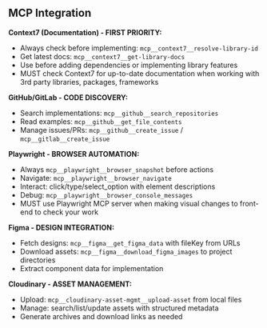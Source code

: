 ## MCP Integration

**Context7 (Documentation) - FIRST PRIORITY:**

- Always check before implementing: `mcp__context7__resolve-library-id`
- Get latest docs: `mcp__context7__get-library-docs`
- Use before adding dependencies or implementing library features
- MUST check Context7 for up-to-date documentation when working with 3rd party libraries, packages, frameworks

**GitHub/GitLab - CODE DISCOVERY:**

- Search implementations: `mcp__github__search_repositories`
- Read examples: `mcp__github__get_file_contents`
- Manage issues/PRs: `mcp__github__create_issue` / `mcp__gitlab__create_issue`

**Playwright - BROWSER AUTOMATION:**

- Always `mcp__playwright__browser_snapshot` before actions
- Navigate: `mcp__playwright__browser_navigate`
- Interact: click/type/select_option with element descriptions
- Debug: `mcp__playwright__browser_console_messages`
- MUST use Playwright MCP server when making visual changes to front-end to check your work

**Figma - DESIGN INTEGRATION:**

- Fetch designs: `mcp__figma__get_figma_data` with fileKey from URLs
- Download assets: `mcp__figma__download_figma_images` to project directories
- Extract component data for implementation

**Cloudinary - ASSET MANAGEMENT:**

- Upload: `mcp__cloudinary-asset-mgmt__upload-asset` from local files
- Manage: search/list/update assets with structured metadata
- Generate archives and download links as needed

